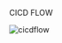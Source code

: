 CICD FLOW

![cicdflow](https://github.com/user-attachments/assets/44eae600-abf7-42d3-a23a-c75db0d7ec3e)
